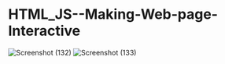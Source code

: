 # HTML_JS--Making-Web-page-Interactive
![Screenshot (132)](https://user-images.githubusercontent.com/111063199/211827618-7b92dd31-fc25-4ede-a152-c1011b41f270.png)
![Screenshot (133)](https://user-images.githubusercontent.com/111063199/211827649-4eb3b7bd-4d2d-4a60-b6b1-546336427ca6.png)
